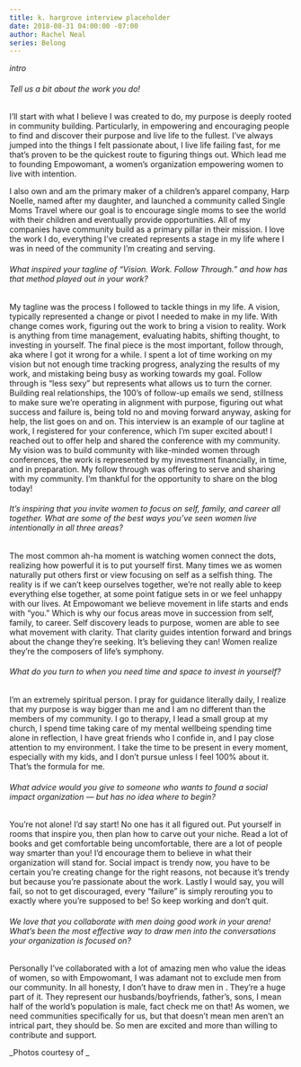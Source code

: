 ```yaml
---
title: k. hargrove interview placeholder
date: 2018-08-31 04:00:00 -07:00
author: Rachel Neal
series: Belong
---
```


_intro_

###### Tell us a bit about the work you do!

I’ll start with what I believe I was created to do, my purpose is deeply rooted in community building. Particularly, in empowering and encouraging people to find and discover their purpose and live life to the fullest. I’ve always jumped into the things I felt passionate about, I live life failing fast, for me that’s proven to be the quickest route to figuring things out. Which lead me to founding Empowomant, a women’s organization empowering women to live with intention. 

I also own and am the primary maker of a children’s apparel company, Harp Noelle, named after my daughter, and launched a community called Single Moms Travel where our goal is to encourage single moms to see the world with their children and eventually provide opportunities. All of my companies have community build as a primary pillar in their mission. I love the work I do, everything I’ve created represents a stage in my life where I was in need of the community I’m creating and serving.  

###### What inspired your tagline of “Vision. Work. Follow Through.” and how has that method played out in your work?

My tagline was the process I followed to tackle things in my life. A vision, typically represented a change or pivot I needed to make in my life. With change comes work, figuring out the work to bring a vision to reality. Work is anything from time management, evaluating habits, shifting thought, to investing in yourself. The final piece is the most important, follow through, aka where I got it wrong for a while. I spent a lot of time working on my vision but not enough time tracking progress, analyzing the results of my work, and mistaking being busy as working towards my goal. Follow through is “less sexy” but represents what allows us to turn the corner. Building real relationships, the 100’s of follow-up emails we send, stillness to make sure we’re operating in alignment with purpose, figuring out what success and failure is, being told no and moving forward anyway, asking for help, the list goes on and on. This interview is an example of our tagline at work, I registered for your conference, which I’m super excited about! I reached out to offer help and shared the conference with my community. My vision was to build community with like-minded women through conferences, the work is represented by my investment financially, in time, and in preparation. My follow through was offering to serve and sharing with my community. I’m thankful for the opportunity to share on the blog today!

###### It’s inspiring that you invite women to focus on self, family, and career all together. What are some of the best ways you’ve seen women live intentionally in all three areas?

The most common ah-ha moment is watching women connect the dots, realizing how powerful it is to put yourself first. Many times we as women naturally put others first or view focusing on self as a selfish thing. The reality is if we can’t keep ourselves together, we’re not really able to keep everything else together, at some point fatigue sets in or we feel unhappy with our lives. At Empowomant we believe movement in life starts and ends with “you.” Which is why our focus areas move in succession from self, family, to career. Self discovery leads to purpose, women are able to see what movement with clarity. That clarity guides intention forward and brings about the change they’re seeking. It’s believing they can! Women realize they’re the composers of life’s symphony. 

###### What do you turn to when you need time and space to invest in yourself?

I’m an extremely spiritual person. I pray for guidance literally daily, I realize that my purpose is way bigger than me and I am no different than the members of my community. I go to therapy, I lead a small group at my church, I spend time taking care of my mental wellbeing spending time alone in reflection, I have great friends who I confide in, and I pay close attention to my environment. I take the time to be present in every moment, especially with my kids, and I don’t pursue unless I feel 100% about it. That’s the formula for me.

###### What advice would you give to someone who wants to found a social impact organization — but has no idea where to begin?

You’re not alone! I’d say start! No one has it all figured out. Put yourself in rooms that inspire you, then plan how to carve out your niche. Read a lot of books and get comfortable being uncomfortable, there are a lot of people way smarter than you! I’d encourage them to believe in what their organization will stand for. Social impact is trendy now, you have to be certain you’re creating change for the right reasons, not because it’s trendy but because you’re passionate about the work.  Lastly I would say, you will fail, so not to get discouraged, every “failure” is simply rerouting you to exactly where you’re supposed to be! So keep working and don’t quit.

###### We love that you collaborate with men doing good work in your arena! What’s been the most effective way to draw men into the conversations your organization is focused on?

Personally I’ve collaborated with a lot of amazing men who value the ideas of women, so with Empowomant, I was adamant not to exclude men from our community. In all honesty, I don’t have to draw men in . They’re a huge part of it. They represent our husbands/boyfriends, father’s, sons, I mean half of the world’s population is male, fact check me on that! As women, we need communities specifically for us, but that doesn’t mean men aren’t an intrical part, they should be. So men are excited and more than willing to contribute and support.

_Photos courtesy of _
